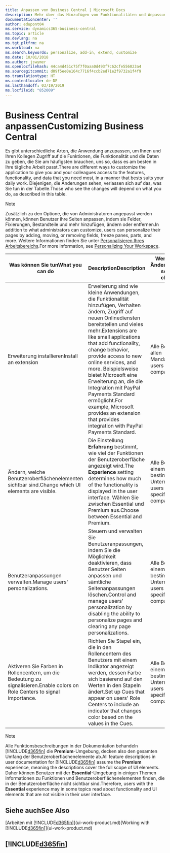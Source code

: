 ```yaml
---
title: Anpassen von Business Central | Microsoft Docs
description: Mehr über das Hinzufügen von Funktionalitäten und Anpassungen in Business Central erfahren.
documentationcenter: ''
author: edupont04
ms.service: dynamics365-business-central
ms.topic: article
ms.devlang: na
ms.tgt_pltfrm: na
ms.workload: na
ms.search.keywords: personalize, add-in, extend, customize
ms.date: 10/01/2018
ms.author: jswymer
ms.openlocfilehash: 44ca4d451c75f7f0aaa0d493f7c62cfe556023a4
ms.sourcegitcommit: d09f5ee0e164c7716f4ccb2ed71e2f9732a1f4f9
ms.translationtype: HT
ms.contentlocale: de-DE
ms.lasthandoff: 03/19/2019
ms.locfileid: "852009"
---
```

# <a name="customizing-business-central"></a><span data-ttu-id="42644-103">Business Central anpassen</span><span class="sxs-lookup"><span data-stu-id="42644-103">Customizing Business Central</span></span>
<span data-ttu-id="42644-104">Es gibt unterschiedliche Arten, die Anwendung anzupassen, um Ihnen und Ihren Kollegen Zugriff auf die Funktionen, die Funktionalität und die Daten zu geben, die Sie am häufigsten brauchen, uns so, dass es am besten in Ihre tägliche Arbeit passt.</span><span class="sxs-lookup"><span data-stu-id="42644-104">There are different ways to customize the application to give you and your colleagues access to the features, functionality, and data that you need most, in a manner that bests suits your daily work.</span></span> <span data-ttu-id="42644-105">Diejenigen, die Änderungen sehen, verlassen sich auf das, was Sie tun in der Tabelle.</span><span class="sxs-lookup"><span data-stu-id="42644-105">Those who see the changes will depend on what you do, as described in this table.</span></span>

> [!NOTE]
> <span data-ttu-id="42644-106">Zusätzlich zu den Optione, die von Administratoren angepasst werden können, können Benutzer ihre Seiten anpassen, indem sie Felder, Fixierungen, Bestandteile und mehr hinzufügen, ändern oder entfernen.</span><span class="sxs-lookup"><span data-stu-id="42644-106">In addition to what administrators can customize, users can personalize their pages by adding, moving, or removing fields, freeze panes, parts, and more.</span></span> <span data-ttu-id="42644-107">Weitere Informationen finden Sie unter [Personalisieren Ihres Arbeitsbereichs](ui-personalization-user.md).</span><span class="sxs-lookup"><span data-stu-id="42644-107">For more information, see [Personalizing Your Workspace](ui-personalization-user.md).</span></span>

| <span data-ttu-id="42644-108">Was können Sie tun</span><span class="sxs-lookup"><span data-stu-id="42644-108">What you can do</span></span>    |  <span data-ttu-id="42644-109">Description</span><span class="sxs-lookup"><span data-stu-id="42644-109">Description</span></span>  |  <span data-ttu-id="42644-110">Wer sieht die Änderungen</span><span class="sxs-lookup"><span data-stu-id="42644-110">Who sees the changes</span></span>  |  <span data-ttu-id="42644-111">Weitere Informationen</span><span class="sxs-lookup"><span data-stu-id="42644-111">More information</span></span>  |
|-----|---------------|---------|-------|
|<span data-ttu-id="42644-112">Erweiterung installieren</span><span class="sxs-lookup"><span data-stu-id="42644-112">Install an extension</span></span>|<span data-ttu-id="42644-113">Erweiterung sind wie kleine Anwendungen, die Funktionalität hinzufügen, Verhalten ändern, Zugriff auf neuen Onlinediensten bereitstellen und vieles mehr.</span><span class="sxs-lookup"><span data-stu-id="42644-113">Extensions are like small applications that add functionality, change behavior, provide access to new online services, and more.</span></span> <span data-ttu-id="42644-114">Beispielsweise bietet Microsoft eine Erweiterung an, die die Integration mit PayPal Payments Standard ermöglicht.</span><span class="sxs-lookup"><span data-stu-id="42644-114">For example, Microsoft provides an extension that provides integration with PayPal Payments Standard.</span></span>|<span data-ttu-id="42644-115">Alle Benutzer in allen Mandanten.</span><span class="sxs-lookup"><span data-stu-id="42644-115">All users in all companies.</span></span>|[<span data-ttu-id="42644-116">Erweiterungen nutzen anpassen</span><span class="sxs-lookup"><span data-stu-id="42644-116">Customizing Using Extensions</span></span>](ui-extensions.md)|
|<span data-ttu-id="42644-117">Ändern, welche Benutzeroberflächenelementen sichtbar sind.</span><span class="sxs-lookup"><span data-stu-id="42644-117">Change which UI elements are visible.</span></span>|<span data-ttu-id="42644-118">Die Einstellung **Erfahrung** bestimmt, wie viel der Funktionen der Benutzeroberfläche angezeigt wird.</span><span class="sxs-lookup"><span data-stu-id="42644-118">The **Experience** setting determines how much of the functionality is displayed in the user interface.</span></span> <span data-ttu-id="42644-119">Wählen Sie zwischen Essential und Premium aus.</span><span class="sxs-lookup"><span data-stu-id="42644-119">Choose between Essential and Premium.</span></span>|<span data-ttu-id="42644-120">Alle Benutzer in einem bestimmten Unternehmen.</span><span class="sxs-lookup"><span data-stu-id="42644-120">All users in a specific company.</span></span>|[<span data-ttu-id="42644-121">Sie können auswählen, welche Funktionen angezeigt werden</span><span class="sxs-lookup"><span data-stu-id="42644-121">Changing Which Features are Displayed</span></span>](ui-experiences.md)|
|<span data-ttu-id="42644-122">Benutzeranpassungen verwalten.</span><span class="sxs-lookup"><span data-stu-id="42644-122">Manage users' personalizations.</span></span>|<span data-ttu-id="42644-123">Steuern und verwalten Sie Benutzeranpassungen, indem Sie die Möglichkeit deaktivieren, dass Benutzer Seiten anpassen und sämtliche Seitenanpassungen löschen.</span><span class="sxs-lookup"><span data-stu-id="42644-123">Control and manage users' personalization by disabling the ability to personalize pages and clearing any page personalizations.</span></span>|<span data-ttu-id="42644-124">Alle Benutzer in einem bestimmten Unternehmen.</span><span class="sxs-lookup"><span data-stu-id="42644-124">All users in a specific company.</span></span>|[<span data-ttu-id="42644-125">Personalisierung als Administrator verwalten</span><span class="sxs-lookup"><span data-stu-id="42644-125">Managing Personalization as an Administrator</span></span>](ui-personalization-manage.md)|
|<span data-ttu-id="42644-126">Aktiveren Sie Farben in Rollencentern, um die Bedeutung zu signalisieren.</span><span class="sxs-lookup"><span data-stu-id="42644-126">Enable colors on Role Centers to signal importance.</span></span>|<span data-ttu-id="42644-127">Richten Sie Stapel ein, die in den Rollencentern des Benutzers mit einem Indikator angezeigt werden, dessen Farbe sich basierend auf den Werten in den Stapeln ändert.</span><span class="sxs-lookup"><span data-stu-id="42644-127">Set up Cues that appear on users' Role Centers to include an indicator that changes color based on the values in the Cues.</span></span>|<span data-ttu-id="42644-128">Alle Benutzer in einem bestimmten Unternehmen.</span><span class="sxs-lookup"><span data-stu-id="42644-128">All users in a specific company.</span></span>|[<span data-ttu-id="42644-129">Einrichten eines farbigen Indikators auf Stapeln des Rollencenters</span><span class="sxs-lookup"><span data-stu-id="42644-129">Setting Up a Colored Indicator on Cues</span></span>](admin-how-set-up-colored-indicator-on-cues.md)|

> [!NOTE]
> <span data-ttu-id="42644-130">Alle Funktionsbeschreibungen in der Dokumentation behandeln [!INCLUDE[d365fin](includes/d365fin_md.md)] die **Premium**-Umgebung, decken also den gesamten Umfang der Benutzeroberflächenelemente ab.</span><span class="sxs-lookup"><span data-stu-id="42644-130">All feature descriptions in user documentation for [!INCLUDE[d365fin](includes/d365fin_md.md)] assume the **Premium** experience, meaning the descriptions cover the full scope of UI elements.</span></span> <span data-ttu-id="42644-131">Daher können Benutzer mit der **Essential**-Umgebung in einigen Themen Informationen zu Funktionen und Benutzeroberflächenelementen finden, die in der Benutzeroberfläche nicht sichtbar sind.</span><span class="sxs-lookup"><span data-stu-id="42644-131">Therefore, users with the **Essential** experience may in some topics read about functionality and UI elements that are not visible in their user interface.</span></span>

## <a name="see-also"></a><span data-ttu-id="42644-132">Siehe auch</span><span class="sxs-lookup"><span data-stu-id="42644-132">See Also</span></span>
<span data-ttu-id="42644-133">[Arbeiten mit [!INCLUDE[d365fin](includes/d365fin_md.md)]](ui-work-product.md)</span><span class="sxs-lookup"><span data-stu-id="42644-133">[Working with [!INCLUDE[d365fin](includes/d365fin_md.md)]](ui-work-product.md)</span></span>  

## [!INCLUDE[d365fin](includes/free_trial_md.md)]  
